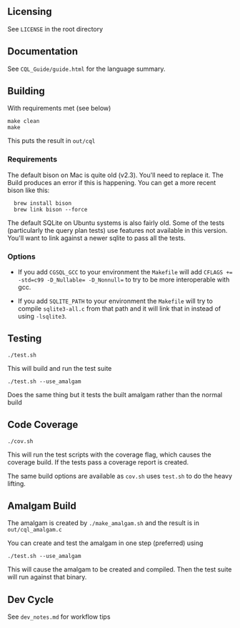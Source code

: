 ## Licensing

See `LICENSE` in the root directory

## Documentation

See `CQL_Guide/guide.html` for the language summary.

## Building

With requirements met (see below)

```
make clean
make
```

This puts the result in `out/cql`


### Requirements
The default bison on Mac is quite old (v2.3).  You'll need to replace it. The Build
produces an error if this is happening.  You can get a more recent bison like this:

```
  brew install bison
  brew link bison --force
```

The default SQLite on Ubuntu systems is also fairly old.  Some of the tests (particularly
the query plan tests) use features not available in this version.  You'll want to link
against a newer sqlite to pass all the tests.

### Options

* If you add `CGSQL_GCC` to your environment the `Makefile` will add `CFLAGS += -std=c99 -D_Nullable= -D_Nonnull=`
to try to be more interoperable with gcc.

* If you add `SQLITE_PATH` to your environment the `Makefile` will try to compile `sqlite3-all.c` from that path
and it will link that in instead of using `-lsqlite3`.

## Testing

```
./test.sh
```

This will build and run the test suite

```
./test.sh --use_amalgam
```

Does the same thing but it tests the built amalgam rather than the normal build

## Code Coverage

```
./cov.sh
```

This will run the test scripts with the coverage flag, which causes the coverage build.
If the tests pass a coverage report is created.

The same build options are available as `cov.sh` uses `test.sh` to do the heavy lifting.

## Amalgam Build

The amalgam is created by `./make_amalgam.sh` and the result is in `out/cql_amalgam.c`

You can create and test the amalgam in one step (preferred) using

```
./test.sh --use_amalgam
```

This will cause the amalgam to be created and compiled.  Then the test suite will run against that binary.

## Dev Cycle

See `dev_notes.md` for workflow tips
